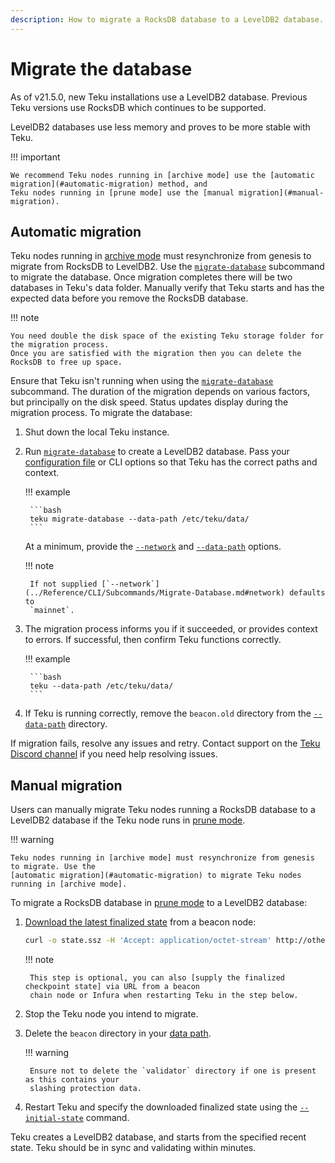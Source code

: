 ```yaml
---
description: How to migrate a RocksDB database to a LevelDB2 database.
---
```


# Migrate the database

As of v21.5.0, new Teku installations use a LevelDB2 database. Previous Teku versions use
RocksDB which continues to be supported.

LevelDB2 databases use less memory and proves to be more stable with Teku.

!!! important

    We recommend Teku nodes running in [archive mode] use the [automatic migration](#automatic-migration) method, and
    Teku nodes running in [prune mode] use the [manual migration](#manual-migration).

## Automatic migration

Teku nodes running in [archive mode] must resynchronize from genesis to migrate from RocksDB to LevelDB2. Use the
[`migrate-database`](../Reference/CLI/Subcommands/Migrate-Database.md) subcommand to migrate the database.
Once migration completes there will be two databases in Teku's data folder. Manually verify that Teku starts
and has the expected data before you remove the RocksDB database.

!!! note

    You need double the disk space of the existing Teku storage folder for the migration process.
    Once you are satisfied with the migration then you can delete the RocksDB to free up space.

Ensure that Teku isn't running when using the  [`migrate-database`](../Reference/CLI/Subcommands/Migrate-Database.md)
subcommand. The duration of the migration depends on various factors, but principally on the disk speed. Status updates
display during the migration process. To migrate the database:

1. Shut down the local Teku instance.

1. Run [`migrate-database`](../Reference/CLI/Subcommands/Migrate-Database.md) to create a LevelDB2 database.
    Pass your [configuration file](Configure/Use-Configuration-File.md) or CLI options so that Teku has the correct paths
    and context.

    !!! example

        ```bash
        teku migrate-database --data-path /etc/teku/data/
        ```

    At a minimum, provide the [`--network`](../Reference/CLI/Subcommands/Migrate-Database.md#network)
    and [`--data-path`](../Reference/CLI/Subcommands/Migrate-Database.md#network) options.

    !!! note

        If not supplied [`--network`](../Reference/CLI/Subcommands/Migrate-Database.md#network) defaults to
        `mainnet`.

1. The migration process informs you if it succeeded, or provides context to errors. If
    successful, then confirm Teku functions correctly.

    !!! example

        ```bash
        teku --data-path /etc/teku/data/
        ```

1. If Teku is running correctly, remove the `beacon.old` directory from the
    [`--data-path`](../Reference/CLI/Subcommands/Migrate-Database.md#network) directory.

If migration fails, resolve any issues and retry. Contact support on the [Teku Discord channel] if you need help
resolving issues.

## Manual migration

Users can manually migrate Teku nodes running a RocksDB database to a LevelDB2 database if the Teku node
runs in [prune mode].

!!! warning

    Teku nodes running in [archive mode] must resynchronize from genesis to migrate. Use the
    [automatic migration](#automatic-migration) to migrate Teku nodes running in [archive mode].

To migrate a RocksDB database in [prune mode] to a LevelDB2 database:

1. [Download the latest finalized state] from a beacon node:

    ```bash
    curl -o state.ssz -H 'Accept: application/octet-stream' http://other-node:5051/eth/v2/debug/beacon/states/finalized
    ```

    !!! note

        This step is optional, you can also [supply the finalized checkpoint state] via URL from a beacon
        chain node or Infura when restarting Teku in the step below.

1. Stop the Teku node you intend to migrate.

1. Delete the `beacon` directory in your
    [data path](../Reference/CLI/CLI-Syntax.md#data-base-path-data-path).

    !!! warning

        Ensure not to delete the `validator` directory if one is present as this contains your
        slashing protection data.

1. Restart Teku and specify the downloaded finalized state using the
    [`--initial-state`](../Reference/CLI/CLI-Syntax.md#initial-state) command.

Teku creates a LevelDB2 database, and starts from the specified recent state. Teku should be in
sync and validating within minutes.

<!-- links -->
[Download the latest finalized state]: https://consensys.github.io/teku/#operation/getEthV1DebugBeaconStatesWithState_id
[prune mode]: ../Reference/CLI/CLI-Syntax.md#data-storage-mode
[archive mode]: ../Reference/CLI/CLI-Syntax.md#data-storage-mode
[supply the finalized checkpoint state]: Get-Started/Checkpoint-Start.md
[Teku Discord channel]: https://discord.gg/9mCVSY6

